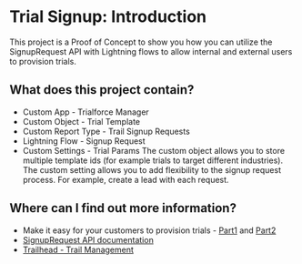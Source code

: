 # Trial Signup: Introduction

This project is a Proof of Concept to show you how you can utilize the SignupRequest API with Lightning flows to allow internal and external users to provision trials.

## What does this project contain?
- Custom App - Trialforce Manager
- Custom Object - Trial Template
- Custom Report Type - Trail Signup Requests
- Lightning Flow - Signup Request
- Custom Settings - Trial Params
The custom object allows you to store multiple template ids (for example trials to target different industries).
The custom setting allows you to add flexibility to the signup request process. For example, create a lead with each request.

## Where can I find out more information?
- Make it easy for your customers to provision trials - [Part1](https://medium.com/inside-the-salesforce-ecosystem/signuprequest-api-and-trials-part-1-a8031258163a) and [Part2](https://medium.com/inside-the-salesforce-ecosystem/make-it-easy-for-your-customers-to-provision-trials-part-2-99cb9578675a)
- [SignupRequest API documentation](https://developer.salesforce.com/docs/atlas.en-us.212.0.object_reference.meta/object_reference/sforce_api_objects_signuprequest.htm)
- [Trailhead - Trail Management](https://trailhead.salesforce.com/content/learn/modules/isv_app_trials?trail_id=isv_developer_beginner)

